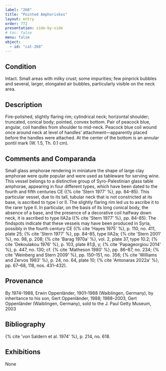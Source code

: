 ```yaml
---
label: "268"
title: "Pointed Amphoriskos"
layout: entry
order: 772
presentation: side-by-side
# toc: false
menu: false
object:
  - id: "cat-268"
---
```


## Condition

Intact. Small areas with milky crust; some impurities; few pinprick bubbles and several, larger, elongated air bubbles, particularly visible on the neck area.

## Description

Fire-polished, slightly flaring rim; cylindrical neck; horizontal shoulder; truncated, conical body; pointed, convex bottom. Pair of peacock blue, angular, coil handles from shoulder to mid-neck. Peacock blue coil wound once around neck at level of handles’ attachment—apparently placed before the handles were attached. At the center of the bottom is an annular pontil mark (W. 1.5, Th. 0.1 cm).

## Comments and Comparanda

Small glass amphorae rendering in miniature the shape of large clay amphorae were quite popular and were used as tableware for serving wine. This vessel belongs to a distinctive group of Syro-Palestinian glass table amphorae, appearing in four different types, which have been dated to the fourth and fifth centuries CE ({% cite 'Stern 1977' %}, pp. 84–85). This particular vessel, due to its tall, tubular neck that is not constricted at its base, is ascribed to type I or II. The slightly flaring rim led us to ascribe it to the rarer type II. In particular, on the basis of its long conical body, the absence of a base, and the presence of a decorative coil halfway down neck, it is ascribed to type IIA2a ({% cite 'Stern 1977' %}, pp. 84–85). The findspots indicate that these vessels may have been produced in Syria, possibly in the fourth century CE ({% cite 'Hayes 1975' %}, p. 110, no. 411, plate 25; {% cite 'Stern 1977' %}, pp. 84–85, type IIA2a; {% cite 'Stern 2001' %}, no. 98, p. 208; {% cite 'Barag 1970a' %}, vol. 2, plate 37, type 10.2; {% cite 'Dekoulakou 1976' %}, p. 103, plate 81:β, γ; {% cite 'Papageorgiou 2014' %}, p. 447, no. 130; cf. {% cite 'Matheson 1980' %}, pp. 86–87, no. 234; {% cite 'Weinberg and Stern 2009' %}, pp. 150–151, no. 356; {% cite 'Williams and Zervos 1983' %}, p. 24, no. 64, plate 10; {% cite 'Antonaras 2022a' %}, pp. 67–68, 118, nos. 431–432).

## Provenance

By 1974–1988, Erwin Oppenländer, 1901–1988 (Waiblingen, Germany), by inheritance to his son, Gert Oppenländer, 1988; 1988–2003, Gert Oppenländer (Waiblingen, Germany), sold to the J. Paul Getty Museum, 2003

## Bibliography

{% cite 'von Saldern et al. 1974' %}, p. 214, no. 618.

## Exhibitions

None